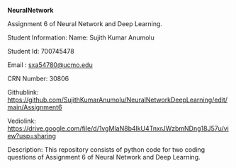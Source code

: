 **NeuralNetwork**

Assignment 6 of Neural Network and Deep Learning.

Student Information: Name: Sujith Kumar Anumolu

Student Id: 700745478

Email : sxa54780@ucmo.edu

CRN Number: 30806

Githublink: https://github.com/SujithKumarAnumolu/NeuralNetworkDeepLearning/edit/main/Assignment6

Vediolink: https://drive.google.com/file/d/1vgMIaN8b4lkU4TnxrJWzbmNDng18J57u/view?usp=sharing

Description: This repository consists of python code for two coding questions of Assignment 6 of Neural Network and Deep Learning.





